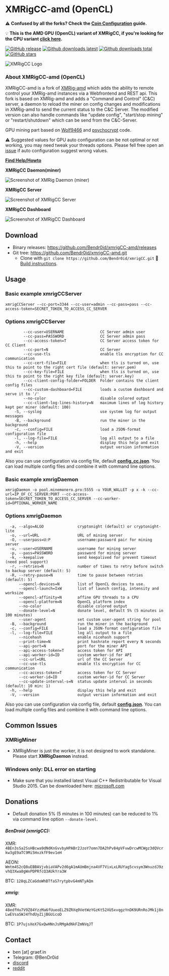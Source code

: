 # XMRigCC-amd (OpenCL)

:warning: **Confused by all the forks? Check the [Coin Configuration](https://github.com/Bendr0id/xmrigCC/wiki/Coin-configurations) guide.**

:bulb: **This is the AMD GPU (OpenCL) variant of XMRigCC, if you're looking for the CPU variant [click here](https://github.com/Bendr0id/xmrigCC/).**


[![GitHub release](https://img.shields.io/github/release/bendr0id/xmrigCC-amd/all.svg)](https://github.com/bendr0id/xmrigCC-amd/releases)
[![Github downloads latest](https://img.shields.io/github/downloads/bendr0id/xmrigCC-amd/latest/total.svg)](https://github.com/bendr0id/xmrigCC-amd/releases)
[![Github downloads total](https://img.shields.io/github/downloads/bendr0id/xmrigCC-amd/total.svg)](https://github.com/bendr0id/xmrigCC-amd/releases)
[![GitHub stars](https://img.shields.io/github/stars/bendr0id/xmrigCC-amd.svg)](https://github.com/bendr0id/xmrigCC-amd/stargazers)

![XMRigCC Logo](https://i.imgur.com/7mi0WCe.png)


### About XMRigCC-amd (OpenCL)

XMRigCC-amd is a fork of [XMRig-amd](https://github.com/xmrig/xmrig-amd) which adds the ability to remote control your XMRig-amd instances via a Webfrontend and REST api.
This fork is based on XMRig-amd and adds a "Command and Control" (C&amp;C) server, a daemon to reload the miner on config changes and modifications in XMRig-amd to send the current status to the C&amp;C Server.
The modified version can also handle commands like "update config", "start/stop mining" or "restart/shutdown" which can be send from the C&amp;C-Server.

GPU mining part based on [Wolf9466](https://github.com/OhGodAPet) and [psychocrypt](https://github.com/psychocrypt) code.


:warning: Suggested values for GPU auto configuration can be not optimal or not working, you may need tweak your threads options. Please fell free open an [issue](https://github.com/bendr0id/xmrigCC-amd/issues) if auto configuration suggest wrong values.

**[Find Help/Howto](https://github.com/Bendr0id/xmrigCC/wiki/)**


**XMRigCC Daemon(miner)**

![Screenshot of XMRig Daemon (miner)](https://i.imgur.com/48uGuDI.jpg)

**XMRigCC Server**

![Screenshot of XMRigCC Server](https://i.imgur.com/iS1RzgO.png)

**XMRigCC Dashboard**

![Screenshot of XMRigCC Dashboard](https://imgur.com/UrdTHpM.png)


## Download
* Binary releases: https://github.com/Bendr0id/xmrigCC-amd/releases
* Git tree: https://github.com/Bendr0id/xmrigCC-amd.git
  * Clone with `git clone https://github.com/Bendr0id/xmrigCC.git` :hammer: [Build instructions](https://github.com/Bendr0id/xmrigCC/wiki/Build-Debian%5CUbuntu).

## Usage
### Basic example xmrigCCServer
```
xmrigCCServer --cc-port=3344 --cc-user=admin --cc-pass=pass --cc-access-token=SECRET_TOKEN_TO_ACCESS_CC_SERVER
```

### Options xmrigCCServer
```
        --cc-user=USERNAME                CC Server admin user
        --cc-pass=PASSWORD                CC Server admin pass
        --cc-access-token=T               CC Server access token for CC Client
        --cc-port=N                       CC Server
        --cc-use-tls                      enable tls encryption for CC communication
        --cc-cert-file=FILE               when tls is turned on, use this to point to the right cert file (default: server.pem) 
        --cc-key-file=FILE                when tls is turned on, use this to point to the right key file (default: server.key) 
        --cc-client-config-folder=FOLDER  Folder contains the client config files
        --cc-custom-dashboard=FILE        loads a custom dashboard and serve it to '/'
        --no-color                        disable colored output
        --cc-client-log-lines-history=N   maximum lines of log history kept per miner (default: 100)
    -S, --syslog                          use system log for output messages
    -B, --background                      run the miner in the background
    -c, --config=FILE                     load a JSON-format configuration file
    -l, --log-file=FILE                   log all output to a file
    -h, --help                            display this help and exit
    -V, --version                         output version information and exit
```

Also you can use configuration via config file, default **[config_cc.json](https://github.com/Bendr0id/xmrigCC/wiki/Config-XMRigCCServer)**. You can load multiple config files and combine it with command line options.

### Basic example xmrigDaemon
```
xmrigDaemon -o pool.minemonero.pro:5555 -u YOUR_WALLET -p x -k --cc-url=IP_OF_CC_SERVER:PORT --cc-access-token=SECRET_TOKEN_TO_ACCESS_CC_SERVER --cc-worker-id=OPTIONAL_WORKER_NAME
```

### Options xmrigDaemon
```
  -a, --algo=ALGO               cryptonight (default) or cryptonight-lite
  -o, --url=URL                 URL of mining server
  -O, --userpass=U:P            username:password pair for mining server
  -u, --user=USERNAME           username for mining server
  -p, --pass=PASSWORD           password for mining server
  -k, --keepalive               send keepalived for prevent timeout (need pool support)
  -r, --retries=N               number of times to retry before switch to backup server (default: 5)
  -R, --retry-pause=N           time to pause between retries (default: 5)
      --opencl-devices=N        list of OpenCL devices to use.
      --opencl-launch=IxW       list of launch config, intensity and worksize
      --opencl-affinity=N       affine GPU threads to a CPU
      --opencl-platform=N       OpenCL platform index
      --no-color                disable colored output
      --donate-level=N          donate level, default 5% (5 minutes in 100 minutes)
      --user-agent              set custom user-agent string for pool
  -B, --background              run the miner in the background
  -c, --config=FILE             load a JSON-format configuration file
  -l, --log-file=FILE           log all output to a file
      --nicehash                enable nicehash support
      --print-time=N            print hashrate report every N seconds
      --api-port=N              port for the miner API
      --api-access-token=T      access token for API
      --api-worker-id=ID        custom worker-id for API
      --cc-url=URL              url of the CC Server
      --cc-use-tls              enable tls encryption for CC communication
      --cc-access-token=T       access token for CC Server
      --cc-worker-id=ID         custom worker-id for CC Server
      --cc-update-interval-s=N  status update interval in seconds (default: 10 min: 1)
  -h, --help                    display this help and exit
  -V, --version                 output version information and exit
```

Also you can use configuration via config file, default **[config.json](https://github.com/Bendr0id/xmrigCC/wiki/Config-XMRigDaemon)**. You can load multiple config files and combine it with command line options.

## Common Issues
### XMRigMiner
* XMRigMiner is just the worker, it is not designed to work standalone. Please start **XMRigDaemon** instead.

### Windows only: DLL error on starting
* Make sure that you installed latest Visual C++ Redistributable for Visual Studio 2015. Can be downloaded here: [microsoft.com](https://www.microsoft.com/de-de/download/details.aspx?id=48145)

## Donations
* Default donation 5% (5 minutes in 100 minutes) can be reduced to 1% via command line option `--donate-level`. 

##### BenDroid (xmrigCC):
XMR:  `4BEn3sSa2SsHBcwa9dNdKnGvvbyHPABr2JzoY7omn7DA2hPv84pVFvwDrcwMCWgz3dQVcrkw3gE9aTC9Mi5HxzkfF9ev1eH`

AEON: `Wmtm4S2cQ8uEBBAVjvbiaVAPv2d6gA1mAUmBmjna4VF7VixLxLRUYag5cvsym3WnuzdJ9zvhQ3Xwa8gWxPDPRfcQ3AUkYra3W`

BTC:  `128qLZCaGdoWhBTfaS7rytpbvG4mNTyAQm`

##### xmrig:
XMR:  `48edfHu7V9Z84YzzMa6fUueoELZ9ZRXq9VetWzYGzKt52XU5xvqgzYnDK9URnRoJMk1j8nLwEVsaSWJ4fhdUyZijBGUicoD`

BTC:  `1P7ujsXeX7GxQwHNnJsRMgAdNkFZmNVqJT`

## Contact
* ben [at] graef.in
* Telegram: @BenDr0id
* [discord](https://discord.gg/r3rCKTB)
* [reddit](https://www.reddit.com/user/BenDr0id/)
